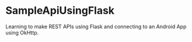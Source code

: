 # SampleApiUsingFlask
Learning to make REST APIs using Flask and connecting to an Android App using OkHttp.

